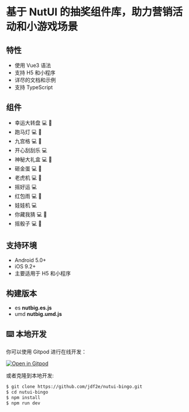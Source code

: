 # 基于 NutUI 的抽奖组件库，助力营销活动和小游戏场景

## 特性

- 使用 Vue3 语法
- 支持 H5 和小程序
- 详尽的文档和示例
- 支持 TypeScript

## 组件

- 幸运大转盘 :computer: :iphone:
- 跑马灯 :computer: :iphone:
- 九宫格 :computer: :iphone:
- 开心刮刮乐 :computer:
- 神秘大礼盒 :computer: :iphone:
- 砸金蛋 :computer: :iphone:
- 老虎机 :computer: :iphone:
- 摇好运 :computer:
- 红包雨 :computer: :iphone:
- 娃娃机 :computer:
- 你藏我猜 :computer: :iphone:
- 摇骰子 :computer: :iphone:

## 支持环境

- Android 5.0+
- iOS 9.2+
- 主要适用于 H5 和小程序

## 构建版本

- es **nutbig.es.js**
- umd **nutbig.umd.js**

## ⌨️ 本地开发

你可以使用 Gitpod 进行在线开发：

[![Open in Gitpod](https://gitpod.io/button/open-in-gitpod.svg)](https://gitpod.io/#https://github.com/jdf2e/nutui-bingo.git)

或者克隆到本地开发:

```bash
$ git clone https://github.com/jdf2e/nutui-bingo.git
$ cd nutui-bingo
$ npm install
$ npm run dev
```
